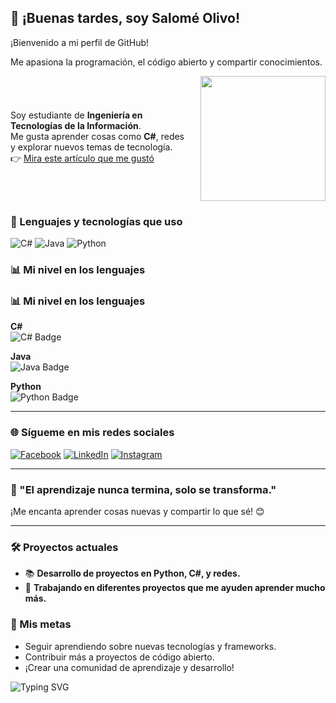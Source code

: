 <h2>👋 ¡Buenas tardes, soy Salomé Olivo!</h2>
¡Bienvenido a mi perfil de GitHub!

Me apasiona la programación, el código abierto y compartir conocimientos.

<div style="display: flex; align-items: center; justify-content: space-between;">
  <div style="flex: 1; padding-right: 20px;">

Soy estudiante de **Ingeniería en Tecnologías de la Información**.  
Me gusta aprender cosas como **C#**, redes y explorar nuevos temas de tecnología.  
👉 [Mira este artículo que me gustó](https://docs.python.org/es/3.8/extending/extending.html)

  </div>
  <div>
    <img src="https://user-images.githubusercontent.com/113302094/211284885-f4291eef-88a6-48cb-a06e-28c3481a75b0.gif" width="200">
  </div>
</div>

### 🧠 Lenguajes y tecnologías que uso

![C#](https://img.shields.io/badge/C%23-68217A?style=for-the-badge&logo=c-sharp&logoColor=white)
![Java](https://img.shields.io/badge/Java-f89820?style=for-the-badge&logo=java&logoColor=white)
![Python](https://img.shields.io/badge/Python-306998?style=for-the-badge&logo=python&logoColor=white)

### 📊 Mi nivel en los lenguajes

### 📊 Mi nivel en los lenguajes

**C#**  
![C# Badge](https://img.shields.io/badge/Level-80%25-%2382b7b3?style=for-the-badge)

**Java**  
![Java Badge](https://img.shields.io/badge/Level-70%25-%23f89820?style=for-the-badge)

**Python**  
![Python Badge](https://img.shields.io/badge/Level-60%25-%23306998?style=for-the-badge)

---

### 🌐 Sígueme en mis redes sociales

[![Facebook](https://img.shields.io/badge/Facebook-1877F2?style=for-the-badge&logo=facebook&logoColor=white)](https://www.facebook.com/saloméolivo) 
[![LinkedIn](https://img.shields.io/badge/LinkedIn-0A66C2?style=for-the-badge&logo=linkedin&logoColor=white)](https://www.linkedin.com/in/saloméolivo)
[![Instagram](https://img.shields.io/badge/Instagram-E4405F?style=for-the-badge&logo=instagram&logoColor=white)](https://www.instagram.com/saloméolivo)

---

### 💬 "El aprendizaje nunca termina, solo se transforma."

¡Me encanta aprender cosas nuevas y compartir lo que sé! 😊

---

### 🛠 Proyectos actuales

- 📚 **Desarrollo de proyectos en Python, C#, y redes.**
- 🚀 **Trabajando en diferentes proyectos que me ayuden aprender mucho más.**

### 🎯 Mis metas

- Seguir aprendiendo sobre nuevas tecnologías y frameworks.
- Contribuir más a proyectos de código abierto.
- ¡Crear una comunidad de aprendizaje y desarrollo!

![Typing SVG](https://readme-typing-svg.demolab.com?font=Fira+Code&size=30&pause=1000&color=800080&center=true&vCenter=true&width=435&lines=Gracias+por+tu+visita)
